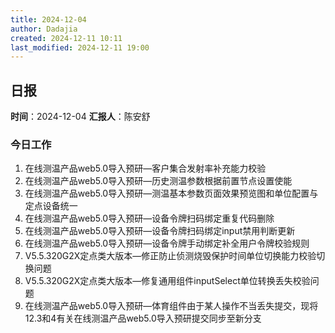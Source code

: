 ```yaml
---
title: 2024-12-04
author: Dadajia
created: 2024-12-11 10:11
last_modified: 2024-12-11 19:00
---
```

## 日报
**时间**：2024-12-04 **汇报人**：陈安舒
### 今日工作
1. 在线测温产品web5.0导入预研—客户集合发射率补充能力校验
2. 在线测温产品web5.0导入预研—历史测温参数根据前置节点设置使能
3. 在线测温产品web5.0导入预研—测温基本参数页面效果预览图和单位配置与定点设备统一
4. 在线测温产品web5.0导入预研—设备令牌扫码绑定重复代码删除
5. 在线测温产品web5.0导入预研—设备令牌扫码绑定input禁用判断更新
6. 在线测温产品web5.0导入预研—设备令牌手动绑定补全用户令牌校验规则
7. V5.5.320G2X定点类大版本—修正防止侦测烧毁保护时间单位切换能力校验切换问题
8. V5.5.320G2X定点类大版本—修复通用组件inputSelect单位转换丢失校验问题
9. 在线测温产品web5.0导入预研—体育组件由于某人操作不当丢失提交，现将12.3和4有关在线测温产品web5.0导入预研提交同步至新分支